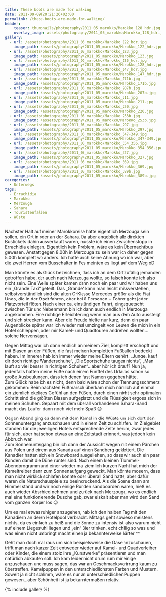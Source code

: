 ```yaml
---
title: These boots are made for walking
date: 2011-09-09T20:21:26+02:00
permalink: /these-boots-are-made-for-walking/
header:
    teaser: thumbnails/photography/2011_05_marokko/Marokko_128_hdr.jpg
    overlay_image: assets/photography/2011_05_marokko/Marokko_128_hdr.jpg
gallery:
  - url: /assets/photography/2011_05_marokko/Marokko_122_hdr.jpg
    image_path: /assets/photography/2011_05_marokko/Marokko_122_hdr.jpg
  - url: /assets/photography/2011_05_marokko/Marokko_123.jpg
    image_path: /assets/photography/2011_05_marokko/Marokko_123.jpg
  - url: /assets/photography/2011_05_marokko/Marokko_128_hdr.jpg
    image_path: /assets/photography/2011_05_marokko/Marokko_128_hdr.jpg
  - url: /assets/photography/2011_05_marokko/Marokko_147_hdr.jpg
    image_path: /assets/photography/2011_05_marokko/Marokko_147_hdr.jpg
  - url: /assets/photography/2011_05_marokko/Marokko_171b.jpg
    image_path: /assets/photography/2011_05_marokko/Marokko_171b.jpg
  - url: /assets/photography/2011_05_marokko/Marokko_207b.jpg
    image_path: /assets/photography/2011_05_marokko/Marokko_207b.jpg
  - url: /assets/photography/2011_05_marokko/Marokko_211.jpg
    image_path: /assets/photography/2011_05_marokko/Marokko_211.jpg
  - url: /assets/photography/2011_05_marokko/Marokko_220.jpg
    image_path: /assets/photography/2011_05_marokko/Marokko_220.jpg
  - url: /assets/photography/2011_05_marokko/Marokko_253b.jpg
    image_path: /assets/photography/2011_05_marokko/Marokko_253b.jpg
  - url: /assets/photography/2011_05_marokko/Marokko_297.jpg
    image_path: /assets/photography/2011_05_marokko/Marokko_297.jpg
  - url: /assets/photography/2011_05_marokko/Marokko_347-349.jpg
    image_path: /assets/photography/2011_05_marokko/Marokko_347-349.jpg
  - url: /assets/photography/2011_05_marokko/Marokko_354_356.jpg
    image_path: /assets/photography/2011_05_marokko/Marokko_354_356.jpg
  - url: /assets/photography/2011_05_marokko/Marokko_327.jpg
    image_path: /assets/photography/2011_05_marokko/Marokko_327.jpg
  - url: /assets/photography/2011_05_marokko/Marokko_369.jpg
    image_path: /assets/photography/2011_05_marokko/Marokko_369.jpg
  - url: /assets/photography/2011_05_marokko/Marokko_389b.jpg
    image_path: /assets/photography/2011_05_marokko/Marokko_389b.jpg
categories:
  - Unterwegs
tags:
  - Errachidia
  - Marokko
  - Merzouga
  - Sahara
  - Touristenfallen
  - Wüste
---
```

Nächster Halt auf meiner Marokkoreise hätte eigentlich Merzouga sein sollen, ein Ort in oder an der Sahara. 
Da aber angeblich alle direkten Bustickets dahin ausverkauft waren, musste ich einen Zwischenstopp in Errachidia einlegen. 
Eigentlich kein Problem, wäre es kein Übernachtbus gewesen. Anstatt gegen 8.00h in Merzouga zu sein war ich daher gegen 5.00h komplett wo anders. 
Ich hatte auch keine Ahnung wo ich war, aber die zwei Herren vom Busschalter in Fes meinten es liegt auf dem Weg xD  
  
Man könnte es als Glück bezeichnen, dass ich an dem Ort zufällig jemanden getroffen habe, der auch nach Merzouga wollte, 
so falsch konnte ich also nicht sein. Eine Weile später kamen dann noch ein paar und wir haben uns ein „Grande Taxi“ geteilt. 
Das „Grande“ kann man leicht missverstehen, selbstverständlich sind die alten C-Klasse Mercedes größer als die Fiat Unos, 
die in der Stadt fahren, aber bei 6 Personen + Fahrer geht jeder Platzvorteil flöten. Nach einer ca. einstündigen Fahrt, 
eingequetscht zwischen Tür und Nebenmann bin ich dann auch endlich in Merzouga angekommen. 
Eine richtige Erleichterung wenn man aus dem Auto aussteigt und sich strecken kann. 
Aber die Freude hielte nur kurz, denn ein paar Augenblicke später war ich wieder mal umzingelt von Leuten die mich in ein Hotel schleppen, 
oder mir Kamel- und Quadtouren andrehen wollten&#8230;solche Nervensägen.

Gegen Mittag war ich dann endlich an meinem Ziel, komplett erschöpft und mit Blasen an den Füßen, 
die fast meinen kompletten Fußballen bedeckt haben. Im Inneren hab ich immer wieder meine Eltern gehört, „Junge, kauf dir doch richtige Wanderschuhe“, 
„Die Sportschuhe taugen nichts“, „Man lauft so viel besser in richtigen Schuhen“…aber hör ich drauf? 
Nun ja, jedenfalls hatten meine Füße nach einem Fünftel des Urlaubs schon so große Ausbeulungen, dass ich denen fast Namen gegeben hätte.  
Zum Glück habe ich es nicht, denn bald wäre schon der Trennungsschmerz gekommen: 
Beim nächsten Fußmarsch überkam mich nämlich auf einmal ein ziemlich ekeliges Gefühl an den Füßen, 
durch einen nicht sehr optimalen Schritt sind die größten Blasen aufgeplatzt und die Flüssigkeit ergoss sich in meinen Schuhen. 
Gepaart mit dem überall vorhandenen Sahara-Sand macht das Laufen dann noch viel mehr Spaß 😉

Gegen Abend ging es dann mit dem Kamel in die Wüste um sich dort den Sonnenuntergang anzuschauen und in einem Zelt zu schlafen. 
Im Zielgebiet standen für die jeweiligen Hotels entsprechende Zelte herum, zwar jedes für sich, aber hat schon etwas an eine Zeltstadt erinnert, 
was jedoch kein Abbruch war.  
Zum Sonnenuntergang bin ich dann der Aussicht wegen mit einem Pärchen aus Polen und einem aus Kanada auf einen Sandberg geklettert. 
Die Kanadier hatten sich ein Snowboard ausgeliehen, so dass wir auch ein paar Runden damit die Düne runter sind. 
Nach einem kleinen Trommel-Abendprogramm und einer wieder mal ziemlich kurzen Nacht hat mich der Kameltreiber dann zum Sonnenaufgang geweckt. 
Man könnte mosern, dass man nicht wirklich schlafen konnte oder überall Sand hatte, aber dafür waren die Naturschauspiele zu beeindruckend. 
Als die Sonne dann am Himmel stand und wir noch einige Runden sandboarden waren, hieß es auch wieder Abschied nehmen und zurück nach Merzouga, 
wo es endlich mal eine funktionierende Dusche gab, zwar eiskalt aber man wird den Sand vom ganzen Körper los 😉  

Um es mal etwas ruhiger anzugehen, hab ich den halben Tag mit den Kanadiern an deren Hotelpool verbracht. Mittags geht sowieso meistens nichts, 
da es einfach zu heiß und die Sonne zu intensiv ist, also warum nicht auf einem Liegestuhl liegen und „ein“ Bier trinken, 
echt chillig so was und was einen nicht umbringt macht einen ja bekannterweise härter ^^

Geht man doch mal raus um sich beispielsweise die Oase anzuschauen, trifft man nach kurzer Zeit entweder wieder auf Kamel- und Quadverleiher oder Kinder, 
die einem stolz ihre „Kunstwerke“ präsentieren und man natürlich abkaufen soll. Ich kam leider nicht drum rum mir einige anzuschauen und muss sagen, 
das war an Geschmacksverirrung kaum zu übertreffen. Kamelpuppen in den unterschiedlichsten Farben und Mustern. 
Soweit ja nicht schlimm, wäre es nur an unterschiedlichen Puppen gewesen…aber Schönheit ist ja bekanntermaßen relativ.

{% include gallery %}
